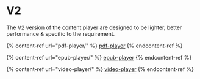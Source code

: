 # V2

The V2 version of the content player are designed to be lighter, better performance & specific to the requirement.

{% content-ref url="pdf-player/" %}
[pdf-player](pdf-player/)
{% endcontent-ref %}

{% content-ref url="epub-player/" %}
[epub-player](epub-player/)
{% endcontent-ref %}

{% content-ref url="video-player/" %}
[video-player](video-player/)
{% endcontent-ref %}
